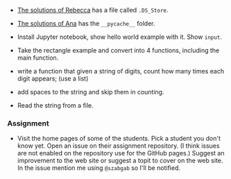 
* [The solutions of Rebecca](https://github.com/rebka1989/PythonCourse) has a file called `.DS_Store`.
* [The solutions of Ana]() has the `__pycache__` folder.

* Install Jupyter notebook, show hello world example with it. Show `input`.


* Take the rectangle example and convert into 4 functions, including the main function.


* write a function that given a string of digits, count how many times each digit appears; (use a list)
* add spaces to the string and skip them in counting.
* Read the string from a file.



### Assignment

* Visit the home pages of some of the students. Pick a student you don't know yet. Open an issue on their assignment repository.
(I think issues are not enabled on the repository use for the GitHub pages.)
Suggest an improvement to the web site or suggest a topit to cover on the web site. In the issue mention me using `@szabgab` so I'll be notified.

